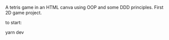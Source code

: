 A tetris game in an HTML canva using OOP and some DDD principles.
First 2D game project.

to start:

yarn dev
